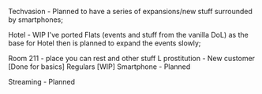Techvasion - Planned to have a series of expansions/new stuff surrounded by smartphones;

Hotel - WIP I've ported Flats (events and stuff from the vanilla DoL) as the base for Hotel then is planned to expand the events slowly;

Room 211 - place you can rest and other stuff L prostitution - New customer [Done for basics] Regulars [WIP]
Smartphone - Planned

Streaming - Planned

